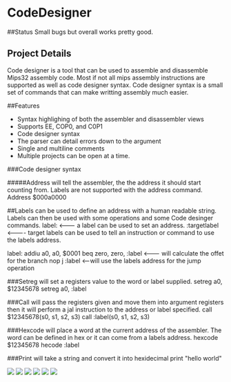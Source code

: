 # CodeDesigner

##Status
Small bugs but overall works pretty good. 

## Project Details
Code designer is a tool that can be used to assemble and disassemble Mips32 assembly code. Most if not all mips assembly instructions are supported as well as code designer syntax. Code designer syntax is a small set of commands that can make writting assembly much easier.

##Features
* Syntax highlighing of both the assembler and disassembler views
* Supports EE, COP0, and C0P1
* Code designer syntax
* The parser can detail errors down to the argument
* Single and multiline comments
* Multiple projects can be open at a time.

###Code designer syntax

#####Address 
will tell the assembler, the the address it should start counting from. Labels are not supported with the address command.
Address $000a0000

##Labels 
can be used to define an address with a human readable string. Labels can then be used with some operations and some Code desinger commands.
label: <--- a label can be used to set an address.
:targetlabel <---- target labels can be used to tell an instruction or command to use the labels address.

label:
addiu a0, a0, $0001
beq zero, zero, :label <--- will calculate the offet for the branch
nop
j :label <--will use the labels address for the jump operation

###Setreg 
will set a registers value to the word or label supplied.
setreg a0, $12345678
setreg a0, :label

###Call 
will pass the registers given and move them into argument registers then it will perform a jal instruction to the address or label specified.
call $12345678(s0, s1, s2, s3)
call :label(s0, s1, s2, s3)

###Hexcode 
will place a word at the current address of the assembler. The word can be defined in hex or it can come from a labels address.
hexcode $12345678
hecode :label

###Print will take a string and convert it into hexidecimal
print "hello world"

<img src="http://i.imgur.com/IS3dxgX.png"></img>
<img src="http://i.imgur.com/hYVFDx3.png"></img>
<img src="http://i.imgur.com/IHQw3It.png"></img>
<img src="http://i.imgur.com/LbUnAir.png"></img>
<img src="http://i.imgur.com/qTFXR1G.png"></img>
<img src="http://i.imgur.com/AYm9Nr6.png"></img>

